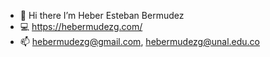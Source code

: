 - 👋 Hi there I’m Heber Esteban Bermudez
- 💻 https://hebermudezg.com/
- 📫 hebermudezg@gmail.com, hebermudezg@unal.edu.co

